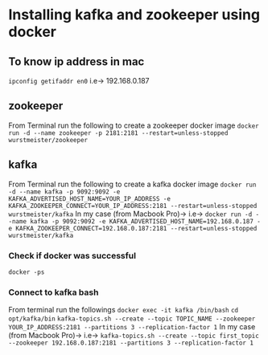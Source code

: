 # Installing kafka and zookeeper using docker

## To know ip address in mac
```ipconfig getifaddr en0```
i.e-> 192.168.0.187

## zookeeper
From Terminal run the following to create a zookeeper docker image
```docker run -d --name zookeeper -p 2181:2181 --restart=unless-stopped wurstmeister/zookeeper```

## kafka
From Terminal run the following to create a kafka docker image
```docker run -d --name kafka -p 9092:9092 -e KAFKA_ADVERTISED_HOST_NAME=YOUR_IP_ADDRESS -e KAFKA_ZOOKEEPER_CONNECT=YOUR_IP_ADDRESS:2181 --restart=unless-stopped wurstmeister/kafka```
In my case (from Macbook Pro)-> i.e-> ```docker run -d --name kafka -p 9092:9092 -e KAFKA_ADVERTISED_HOST_NAME=192.168.0.187 -e KAFKA_ZOOKEEPER_CONNECT=192.168.0.187:2181 --restart=unless-stopped wurstmeister/kafka```

### Check if docker was successful
```docker -ps```

### Connect to kafka bash
From terminal run the followings
```docker exec -it kafka /bin/bash```
```cd opt/kafka/bin```
```kafka-topics.sh --create --topic TOPIC_NAME --zookeeper YOUR_IP_ADDRESS:2181 --partitions 3 --replication-factor 1```
In my case (from Macbook Pro)-> i.e-> ```kafka-topics.sh --create --topic first_topic --zookeeper 192.168.0.187:2181 --partitions 3 --replication-factor 1```

